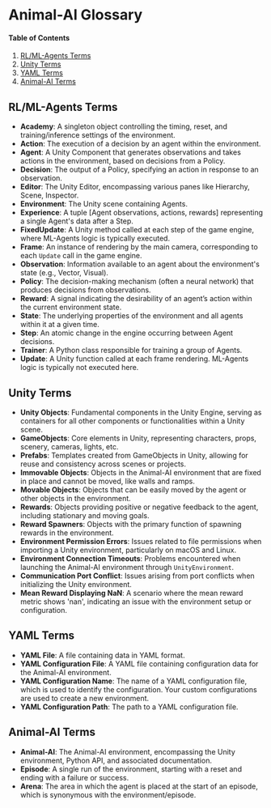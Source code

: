 # Animal-AI Glossary

#### Table of Contents

  1. [RL/ML-Agents Terms](#rlml-agents-terms)
  2. [Unity Terms](#unity-terms)
  3. [YAML Terms](#yaml-terms)
  4. [Animal-AI Terms](#animal-ai-terms)

## RL/ML-Agents Terms

- **Academy**: A singleton object controlling the timing, reset, and training/inference settings of the environment.
- **Action**: The execution of a decision by an agent within the environment.
- **Agent**: A Unity Component that generates observations and takes actions in the environment, based on decisions from a Policy.
- **Decision**: The output of a Policy, specifying an action in response to an observation.
- **Editor**: The Unity Editor, encompassing various panes like Hierarchy, Scene, Inspector.
- **Environment**: The Unity scene containing Agents.
- **Experience**: A tuple [Agent observations, actions, rewards] representing a single Agent's data after a Step.
- **FixedUpdate**: A Unity method called at each step of the game engine, where ML-Agents logic is typically executed.
- **Frame**: An instance of rendering by the main camera, corresponding to each `Update` call in the game engine.
- **Observation**: Information available to an agent about the environment's state (e.g., Vector, Visual).
- **Policy**: The decision-making mechanism (often a neural network) that produces decisions from observations.
- **Reward**: A signal indicating the desirability of an agent’s action within the current environment state.
- **State**: The underlying properties of the environment and all agents within it at a given time.
- **Step**: An atomic change in the engine occurring between Agent decisions.
- **Trainer**: A Python class responsible for training a group of Agents.
- **Update**: A Unity function called at each frame rendering. ML-Agents logic is typically not executed here.

## Unity Terms

- **Unity Objects**: Fundamental components in the Unity Engine, serving as containers for all other components or functionalities within a Unity scene.
- **GameObjects**: Core elements in Unity, representing characters, props, scenery, cameras, lights, etc.
- **Prefabs**: Templates created from GameObjects in Unity, allowing for reuse and consistency across scenes or projects.
- **Immovable Objects**: Objects in the Animal-AI environment that are fixed in place and cannot be moved, like walls and ramps.
- **Movable Objects**: Objects that can be easily moved by the agent or other objects in the environment.
- **Rewards**: Objects providing positive or negative feedback to the agent, including stationary and moving goals.
- **Reward Spawners**: Objects with the primary function of spawning rewards in the environment.
- **Environment Permission Errors**: Issues related to file permissions when importing a Unity environment, particularly on macOS and Linux.
- **Environment Connection Timeouts**: Problems encountered when launching the Animal-AI environment through `UnityEnvironment`.
- **Communication Port Conflict**: Issues arising from port conflicts when initializing the Unity environment.
- **Mean Reward Displaying NaN**: A scenario where the mean reward metric shows 'nan', indicating an issue with the environment setup or configuration.

## YAML Terms

- **YAML File**: A file containing data in YAML format.
- **YAML Configuration File**: A YAML file containing configuration data for the Animal-AI environment.
- **YAML Configuration Name**: The name of a YAML configuration file, which is used to identify the configuration. Your custom configurations are used to create a new environment.
- **YAML Configuration Path**: The path to a YAML configuration file.

## Animal-AI Terms

- **Animal-AI**: The Animal-AI environment, encompassing the Unity environment, Python API, and associated documentation.
- **Episode**: A single run of the environment, starting with a reset and ending with a failure or success.
- **Arena**: The area in which the agent is placed at the start of an episode, which is synonymous with the environment/episode.